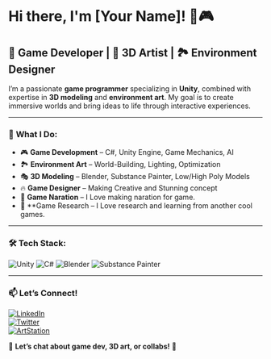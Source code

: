 # Hi there, I'm [Your Name]! 👋🎮

## 🚀 Game Developer | 🎨 3D Artist | 🏞 Environment Designer

I’m a passionate **game programmer** specializing in **Unity**, combined with expertise in **3D modeling** and **environment art**. My goal is to create immersive worlds and bring ideas to life through interactive experiences.

---

### 🎯 **What I Do:**

- 🎮 **Game Development** – C#, Unity Engine, Game Mechanics, AI
- 🏞 **Environment Art** – World-Building, Lighting, Optimization
- 🎭 **3D Modeling** – Blender, Substance Painter, Low/High Poly Models
- 🔥 **Game Designer** – Making Creative and Stunning concept
- 📔 **Game Naration** – I Love making naration for game.
- 🔎 **Game Research – I Love research and learning from another cool games.

---

### 🛠 **Tech Stack:**

![Unity](https://img.shields.io/badge/Unity-100000?style=for-the-badge&logo=unity&logoColor=white)
![C#](https://img.shields.io/badge/C%23-239120?style=for-the-badge&logo=c-sharp&logoColor=white)
![Blender](https://img.shields.io/badge/Blender-F5792A?style=for-the-badge&logo=blender&logoColor=white)
![Substance Painter](https://img.shields.io/badge/Substance_Painter-FF6C37?style=for-the-badge&logo=adobe&logoColor=white)

---

<!--
### 🏆 **My Projects:**

🔹 **[Project Name #1](https://github.com/yourusername/project1)** – *(Short description, e.g. Open-world survival game, Procedural terrain generation, etc.)*  
🔹 **[Project Name #2](https://github.com/yourusername/project2)** – *(Short description, e.g. Third-person shooter, RPG mechanics, etc.)*

---

--->

### 📫 **Let’s Connect!**

[![LinkedIn](https://img.shields.io/badge/LinkedIn-0077B5?style=for-the-badge&logo=linkedin&logoColor=white)](https://www.linkedin.com/in/yourprofile)  
[![Twitter](https://img.shields.io/badge/Twitter-1DA1F2?style=for-the-badge&logo=twitter&logoColor=white)](https://twitter.com/yourhandle)  
[![ArtStation](https://img.shields.io/badge/ArtStation-13AFF0?style=for-the-badge&logo=artstation&logoColor=white)](https://www.artstation.com/yourprofile)  

💬 **Let’s chat about game dev, 3D art, or collabs!** 🚀



<!---
Patriott07/Patriott07 is a ✨ special ✨ repository because its `README.md` (this file) appears on your GitHub profile.
You can click the Preview link to take a look at your changes.
--->
